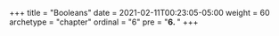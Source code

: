 +++
title = "Booleans"
date = 2021-02-11T00:23:05-05:00
weight = 60
archetype = "chapter"
ordinal = "6"
pre = "<b>6. </b>"
+++
